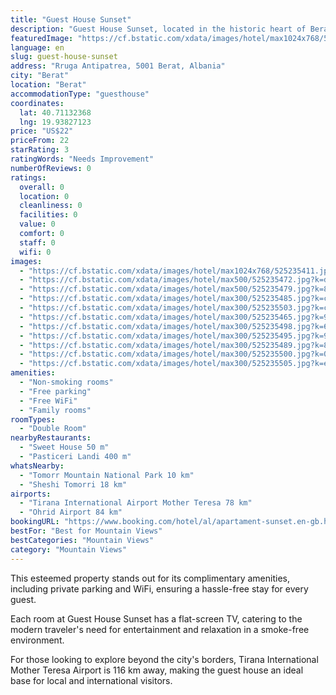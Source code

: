 ```yaml
---
title: "Guest House Sunset"
description: "Guest House Sunset, located in the historic heart of Berat, presents a serene retreat for travelers seeking comfort and convenience."
featuredImage: "https://cf.bstatic.com/xdata/images/hotel/max1024x768/525235411.jpg?k=628471fb5d94b3f09db824e1dfac711075d8e9f6c0f37318f958a5e977f20806&o=&hp=1"
language: en
slug: guest-house-sunset
address: "Rruga Antipatrea, 5001 Berat, Albania"
city: "Berat"
location: "Berat"
accommodationType: "guesthouse"
coordinates:
  lat: 40.71132368
  lng: 19.93827123
price: "US$22"
priceFrom: 22
starRating: 3
ratingWords: "Needs Improvement"
numberOfReviews: 0
ratings:
  overall: 0
  location: 0
  cleanliness: 0
  facilities: 0
  value: 0
  comfort: 0
  staff: 0
  wifi: 0
images:
  - "https://cf.bstatic.com/xdata/images/hotel/max1024x768/525235411.jpg?k=628471fb5d94b3f09db824e1dfac711075d8e9f6c0f37318f958a5e977f20806&o=&hp=1"
  - "https://cf.bstatic.com/xdata/images/hotel/max500/525235472.jpg?k=d6accf5fa9287a77f85c8f999c6dcc41a7cc42e16ed94daf0eb2760472494024&o=&hp=1"
  - "https://cf.bstatic.com/xdata/images/hotel/max500/525235479.jpg?k=829b2d8c32948028aea76af549886b6bd37747ee6cd4e280a86e6605413b20e7&o=&hp=1"
  - "https://cf.bstatic.com/xdata/images/hotel/max300/525235485.jpg?k=cc7bd8dd229750dfe72307094452e9a865949b3cb7d96dc5e078f332f56d07b5&o=&hp=1"
  - "https://cf.bstatic.com/xdata/images/hotel/max300/525235503.jpg?k=cc4b19baf7f550b23972990a6a9e7886682e73e2aa4b40272110ea4ac6c4fbfe&o=&hp=1"
  - "https://cf.bstatic.com/xdata/images/hotel/max300/525235465.jpg?k=9e7f44c243e29e3ba9bc5367e157c1faa57ec0c997eb9752ee5598e8989c31c8&o=&hp=1"
  - "https://cf.bstatic.com/xdata/images/hotel/max300/525235498.jpg?k=691288bcfb1b06d97c2ff0d32bfbfb206f0c95a87742da5c7aeb8a3be050e283&o=&hp=1"
  - "https://cf.bstatic.com/xdata/images/hotel/max300/525235495.jpg?k=95be437d89b2d023cc82dd5c2b47e10879a308ad275e46d69f9406ba59fda669&o=&hp=1"
  - "https://cf.bstatic.com/xdata/images/hotel/max300/525235489.jpg?k=8d9b5982e12566583a835cbd208b97f992d0bc28f6b67ad792df28d36ef3a1ea&o=&hp=1"
  - "https://cf.bstatic.com/xdata/images/hotel/max300/525235500.jpg?k=00a21775331ced5d77d7550f6a7a371c26616983b61cb9ff20fb35d240c6dac2&o=&hp=1"
  - "https://cf.bstatic.com/xdata/images/hotel/max300/525235505.jpg?k=e9ab18317d2823cd94cc8769b1dc89b5e6ba15899c13efba861a8b13f55da752&o=&hp=1"
amenities:
  - "Non-smoking rooms"
  - "Free parking"
  - "Free WiFi"
  - "Family rooms"
roomTypes:
  - "Double Room"
nearbyRestaurants:
  - "Sweet House 50 m"
  - "Pasticeri Landi 400 m"
whatsNearby:
  - "Tomorr Mountain National Park 10 km"
  - "Sheshi Tomorri 18 km"
airports:
  - "Tirana International Airport Mother Teresa 78 km"
  - "Ohrid Airport 84 km"
bookingURL: "https://www.booking.com/hotel/al/apartament-sunset.en-gb.html?aid=8035640"
bestFor: "Best for Mountain Views"
bestCategories: "Mountain Views"
category: "Mountain Views"
---
```


This esteemed property stands out for its complimentary amenities, including private parking and WiFi, ensuring a hassle-free stay for every guest. 

Each room at Guest House Sunset has a flat-screen TV, catering to the modern traveler's need for entertainment and relaxation in a smoke-free environment. 

For those looking to explore beyond the city's borders, Tirana International Mother Teresa Airport is 116 km away, making the guest house an ideal base for local and international visitors.